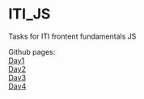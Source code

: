 # ITI_JS

Tasks for ITI frontent fundamentals JS 

Github pages:
<br>
[Day1](https://johnm28.github.io/ITI_JS/Day1/)
<br>
[Day2](https://johnm28.github.io/ITI_JS/Day2/)
<br>
[Day3](https://johnm28.github.io/ITI_JS/Day3/)
<br>
[Day4](https://johnm28.github.io/ITI_JS/Day4/)
